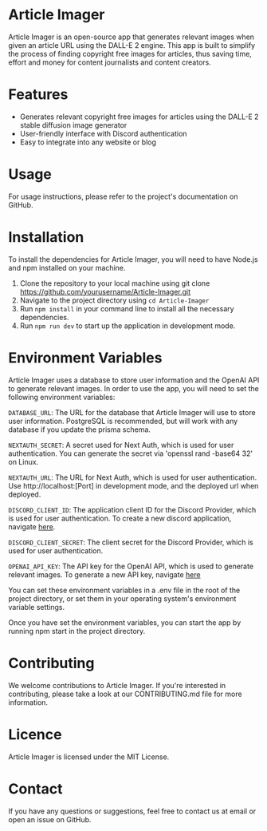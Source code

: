 # Article Imager

Article Imager is an open-source app that generates relevant images when given an article URL using the DALL-E 2 engine. This app is built to simplify the process of finding copyright free images for articles, thus saving time, effort and money for content journalists and content creators.

# Features

- Generates relevant copyright free images for articles using the DALL-E 2 stable diffusion image generator
- User-friendly interface with Discord authentication
- Easy to integrate into any website or blog

# Usage
For usage instructions, please refer to the project's documentation on GitHub.

# Installation

To install the dependencies for Article Imager, you will need to have Node.js and npm installed on your machine.

1. Clone the repository to your local machine using git clone https://github.com/yourusername/Article-Imager.git
2. Navigate to the project directory using `cd Article-Imager`
3. Run `npm install` in your command line to install all the necessary dependencies.
4. Run `npm run dev` to start up the application in development mode.

# Environment Variables
Article Imager uses a database to store user information and the OpenAI API to generate relevant images. In order to use the app, you will need to set the following environment variables:

`DATABASE_URL`: The URL for the database that Article Imager will use to store user information. PostgreSQL is recommended, but will work with any database if you update the prisma schema.

`NEXTAUTH_SECRET`: A secret used for Next Auth, which is used for user authentication. You can generate the secret via 'openssl rand -base64 32' on Linux.

`NEXTAUTH_URL`: The URL for Next Auth, which is used for user authentication. Use http://localhost:[Port] in development mode, and the deployed url when deployed.

`DISCORD_CLIENT_ID`: The application client ID for the Discord Provider, which is used for user authentication. To create a new discord application, navigate [here](https://discord.com/developers/applications).

`DISCORD_CLIENT_SECRET`: The client secret for the Discord Provider, which is used for user authentication.

`OPENAI_API_KEY`: The API key for the OpenAI API, which is used to generate relevant images. To generate a new API key, navigate [here](https://beta.openai.com/docs/api-reference/introduction)

You can set these environment variables in a .env file in the root of the project directory, or set them in your operating system's environment variable settings.

Once you have set the environment variables, you can start the app by running npm start in the project directory.

# Contributing
We welcome contributions to Article Imager. If you're interested in contributing, please take a look at our CONTRIBUTING.md file for more information.

# Licence
Article Imager is licensed under the MIT License.

# Contact
If you have any questions or suggestions, feel free to contact us at email or open an issue on GitHub.
